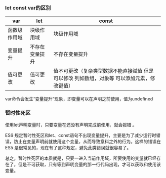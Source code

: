### let const var的区别
var | let| const
---|---|---
函数级作用域 | 块级作用域  | 块级作用域
变量提升 |不存在变量提升 | 不存在变量提升
值可更改 |值可更改 | 值不可更改（复杂类型数据不能直接赋值 但是可以修改 列如数组，对象等 可以添加元素，修改键值）

var命令会发生“变量提升”现象，即变量可以在声明之前使用，值为undefined

### 暂时性死区
使用let声明变量时，只要变量在还没有声明完成前使用，就会报错
。

ES6 规定暂时性死区和let、const语句不出现变量提升，主要是为了减少运行时错误，防止在变量声明前就使用这个变量，从而导致意料之外的行为。这样的错误在 ES5 是很常见的，现在有了这种规定，避免此类错误就很容易了。

总之，暂时性死区的本质就是，只要一进入当前作用域，所要使用的变量就已经存在了，但是不可获取，只有等到声明变量的那一行代码出现，才可以获取和使用该变量。


